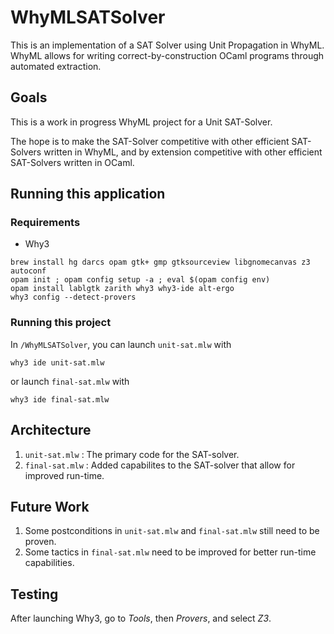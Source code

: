 # WhyMLSATSolver
This is an implementation of a SAT Solver using Unit Propagation in WhyML. WhyML allows for writing correct-by-construction OCaml programs through automated extraction.

## Goals

This is a work in progress WhyML project for a Unit SAT-Solver.

The hope is to make the SAT-Solver competitive with other efficient SAT-Solvers written in WhyML, and by extension competitive with other efficient SAT-Solvers written in OCaml.

## Running this application

### Requirements

* Why3

```
brew install hg darcs opam gtk+ gmp gtksourceview libgnomecanvas z3 autoconf
opam init ; opam config setup -a ; eval $(opam config env)
opam install lablgtk zarith why3 why3-ide alt-ergo
why3 config --detect-provers
```

### Running this project

In `/WhyMLSATSolver`, you can launch `unit-sat.mlw` with

```
why3 ide unit-sat.mlw
```

or launch `final-sat.mlw` with

```
why3 ide final-sat.mlw
```

## Architecture
  1. `unit-sat.mlw` : The primary code for the SAT-solver.
  2. `final-sat.mlw` : Added capabilites to the SAT-solver that allow for improved run-time.

## Future Work

1. Some postconditions in `unit-sat.mlw` and `final-sat.mlw` still need to be proven.
1. Some tactics in `final-sat.mlw` need to be improved for better run-time capabilities.


## Testing
After launching Why3, go to *Tools*, then *Provers*, and select *Z3*.
